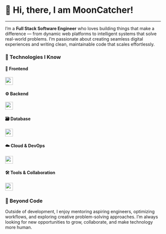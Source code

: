 # 👋 Hi, there, I am MoonCatcher!

---

I’m a **Full Stack Software Engineer** who loves building things that make a difference — from dynamic web platforms to intelligent systems that solve real-world problems. I’m passionate about creating seamless digital experiences and writing clean, maintainable code that scales effortlessly.

<!-- ### 💡 What Drives Me

I believe great engineering is about more than just code — it’s about curiosity, problem-solving, and impact. I enjoy turning complex ideas into elegant, practical solutions that users actually love. Collaboration, innovation, and continuous learning are at the core of how I work. -->

<!-- ### ⚙️ What I Focus On

* Designing thoughtful, user-centered applications
* Building efficient, reliable systems that scale
* Writing code that’s simple, clear, and purposeful
* Automating workflows and improving performance wherever possible
* Staying ahead of new technologies and emerging trends

### 🧭 What I’m Exploring

I’m currently diving deeper into modern architecture patterns, AI-driven automation, and ways to make digital systems smarter and more adaptive. I’m especially interested in how technology can simplify complex challenges and empower users. -->

### 🧰 Technologies I Know  

#### 🎨 Frontend  
<p align="left">
  <img height="25" src="https://skillicons.dev/icons?i=js,ts,react,next,vue,angular,redux,tailwind,html,css" />
</p>

#### ⚙️ Backend  
<p align="left">
  <img height="25" src="https://skillicons.dev/icons?i=nodejs,express,python,django,flask,fastapi" />
</p>

#### 🗃️ Database  
<p align="left">
  <img height="25" src="https://skillicons.dev/icons?i=mysql,postgres,mongodb,redis" />
</p>

#### ☁️ Cloud & DevOps  
<p align="left">
  <img height="25" src="https://skillicons.dev/icons?i=aws,azure,gcp,firebase,docker,linux" />
</p>

#### 🛠️ Tools & Collaboration  
<p align="left">
  <img height="25" src="https://skillicons.dev/icons?i=git,github,vscode,jest,postman,figma" />
</p>

### 🌱 Beyond Code

Outside of development, I enjoy mentoring aspiring engineers, optimizing workflows, and exploring creative problem-solving approaches. I’m always looking for new opportunities to grow, collaborate, and make technology more human.


<!-- ### 📫 Let’s Connect

* 🌐 [Portfolio / Website](#)
* 💼 [LinkedIn](#)
* 🧑‍💻 [Email Me](#)
* 🐙 [GitHub](#) -->


